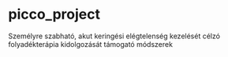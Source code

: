# picco_project
Személyre szabható, akut keringési elégtelenség kezelését célzó folyadékterápia kidolgozását támogató módszerek
